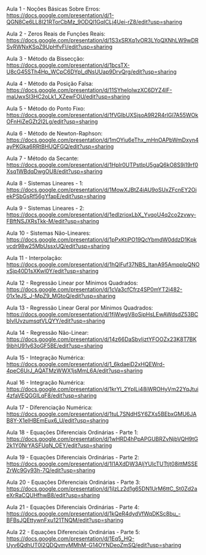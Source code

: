 Aula 1 - Noções Básicas Sobre Erros: https://docs.google.com/presentation/d/1-QGN8Ce6LL8I21RTorCbMz_9ODQl1GqICLj4Uei-rZ8/edit?usp=sharing

Aula 2 - Zeros Reais de Funções Reais: https://docs.google.com/presentation/d/1S3xSRXq1vOR3LYoQXNhLW9wDRSvRWNxKSqZ9UpHfvFI/edit?usp=sharing

Aula 3 - Método da Bissecção: https://docs.google.com/presentation/d/1bcsTX-U8cG45STh4Hp_WCpC6DYpl_dNsUUap9DrvQrg/edit?usp=sharing

Aula 4 - Método da Posição Falsa: https://docs.google.com/presentation/d/11SYhelolwzXC6DYZ4lF-maUwxSI3HC2oLk1_XZewFOU/edit?usp=sharing

Aula 5 - Método do Ponto Fixo: https://docs.google.com/presentation/d/1fVGIbUXSjsoA9R2R4rlGl7A55WOkOFnHiZeGZt2I2Lg/edit?usp=sharing

Aula 6 - Método de Newton-Raphson: https://docs.google.com/presentation/d/1mOYiu6eThx_mHnOAPbWmDxyn4ayPKGka6RRtBHUQFGQ/edit?usp=sharing

Aula 7 - Método da Secante: https://docs.google.com/presentation/d/1Hplr0UTPstIpU5gaQ6kO8S9i19rf0Xsq1WBdqDwgOU8/edit?usp=sharing

Aula 8 - Sistemas Lineares - 1: https://docs.google.com/presentation/d/1MowXJBtZ4iAU9oSUxZFcnEY2OiekPSbGsRf56gYfapE/edit?usp=sharing

Aula 9 - Sistemas Lineares - 2: https://docs.google.com/presentation/d/1edlzrioxLbX_YvqoU4q2co2zvwy-FBftNSJXRsTkk-M/edit?usp=sharing

Aula 10 - Sistemas Não-Lineares: https://docs.google.com/presentation/d/1pPxKtiPO19QcYbmdW0ddzD1Kpkvcdr98w25MbUssxUQ/edit?usp=sharing

Aula 11 - Interpolação: https://docs.google.com/presentation/d/1hQlFuf37NBS_ltanA95AmpplpQNOxSjp40D1sXKwl0Y/edit?usp=sharing

Aula 12 - Regressão Linear por Mínimos Quadrados: https://docs.google.com/presentation/d/1cVa3cfCfrz4SP0mYT2i482-01x1eJS_J-MpZ9_MGtoQ/edit?usp=sharing

Aula 13 - Regressão Linear Geral por Mínimos Quadrados: https://docs.google.com/presentation/d/1fjWwgV8oSipHsLEwAWdsdZ53BCbIvIUvzumsqtVLQYY/edit?usp=sharing

Aula 14 - Regressão Não-Linear: https://docs.google.com/presentation/d/14z66DaSbvIjztYFOOZx23K8T7BK9ibhU91v63oGF5BE/edit?usp=sharing

Aula 15 - Integração Numérica: https://docs.google.com/presentation/d/1_6kdaeiD2xHQEWrd-4peC6UrJ_AQATMzWWX1jsMmL6A/edit?usp=sharing

Aual 16 - Integração Numérica: https://docs.google.com/presentation/d/1krYl_2YpILi48iWROHyVm22YqJtui4zfaVEQGGILqF8/edit?usp=sharing

Aula 17 - Diferenciação Numérica: https://docs.google.com/presentation/d/1tuL7SNdHSY6ZXs5BEbxGMU6JAB8Y-X1elHBEmEux6_U/edit?usp=sharing

Aula 18 - Equações Diferenciais Ordinárias - Parte 1: https://docs.google.com/presentation/d/1wHRD4hPpAPGUBRZvNjbVQH9tG2k1Y0NrYASFUqN_OEY/edit?usp=sharing

Aula 19 - Equações Diferenciais Ordinárias - Parte 2: https://docs.google.com/presentation/d/1I1AXdDW3AljYUlcTUTtjt08ittMSSEZrWc9Gy93h-7Q/edit?usp=sharing

Aula 20 - Equações Diferenciais Ordinárias - Parte 3: https://docs.google.com/presentation/d/1jlzLz2d1g65DN1UrM6ttC_St0Zd2aeXrRaCQUHfhwB8/edit?usp=sharing

Aula 21 - Equações Diferenciais Ordinárias - Parte 4: https://docs.google.com/presentation/d/1kQeR4dydVfWqDKSc8bu_-BFBsJQEttywnFxu121TNQM/edit?usp=sharing

Aula 22 - Equações Diferenciais Ordinárias - Parte 5: https://docs.google.com/presentation/d/1Eq5_HQ-Uyv6QdhUT0l2QDQvmyMMhM-G14OYNDeoZmSQ/edit?usp=sharing
